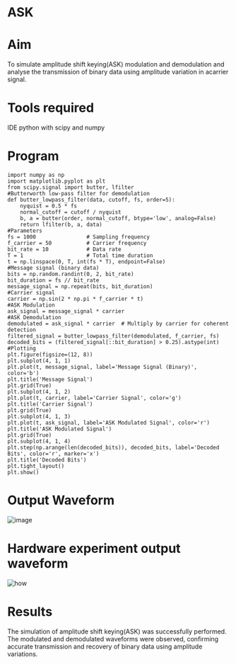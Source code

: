 # ASK

# Aim
To simulate amplitude shift keying(ASK) modulation and demodulation and analyse the transmission of binary data using amplitude variation in acarrier signal.

# Tools required
IDE python with scipy and numpy

# Program
```
import numpy as np
import matplotlib.pyplot as plt
from scipy.signal import butter, lfilter
#Butterworth low-pass filter for demodulation
def butter_lowpass_filter(data, cutoff, fs, order=5):
    nyquist = 0.5 * fs
    normal_cutoff = cutoff / nyquist
    b, a = butter(order, normal_cutoff, btype='low', analog=False)
    return lfilter(b, a, data)
#Parameters
fs = 1000                # Sampling frequency
f_carrier = 50           # Carrier frequency
bit_rate = 10            # Data rate
T = 1                    # Total time duration
t = np.linspace(0, T, int(fs * T), endpoint=False)
#Message signal (binary data)
bits = np.random.randint(0, 2, bit_rate)
bit_duration = fs // bit_rate
message_signal = np.repeat(bits, bit_duration)
#Carrier signal
carrier = np.sin(2 * np.pi * f_carrier * t)
#ASK Modulation
ask_signal = message_signal * carrier
#ASK Demodulation
demodulated = ask_signal * carrier  # Multiply by carrier for coherent detection
filtered_signal = butter_lowpass_filter(demodulated, f_carrier, fs)
decoded_bits = (filtered_signal[::bit_duration] > 0.25).astype(int)
#Plotting
plt.figure(figsize=(12, 8))
plt.subplot(4, 1, 1)
plt.plot(t, message_signal, label='Message Signal (Binary)', color='b')
plt.title('Message Signal')
plt.grid(True)
plt.subplot(4, 1, 2)
plt.plot(t, carrier, label='Carrier Signal', color='g')
plt.title('Carrier Signal')
plt.grid(True)
plt.subplot(4, 1, 3)
plt.plot(t, ask_signal, label='ASK Modulated Signal', color='r')
plt.title('ASK Modulated Signal')
plt.grid(True)
plt.subplot(4, 1, 4)
plt.step(np.arange(len(decoded_bits)), decoded_bits, label='Decoded Bits', color='r', marker='x')
plt.title('Decoded Bits')
plt.tight_layout()
plt.show()
```
# Output Waveform
![image](https://github.com/user-attachments/assets/538eb842-d844-4182-aca4-a9847579b851)

# Hardware experiment output waveform
![how](https://github.com/user-attachments/assets/ede15d08-c14a-4699-b962-cac68e78b09d)

# Results
The simulation of amplitude shift keying(ASK) was successfully performed. The modulated and demodulated waveforms were observed, confirming accurate transmission and recovery of binary data using amplitude variations.
